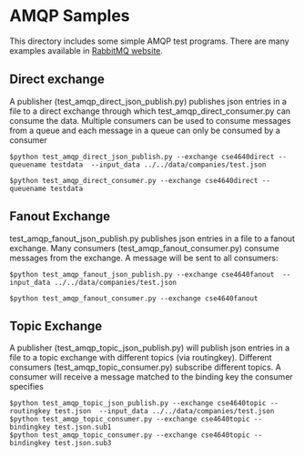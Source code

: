 # AMQP Samples

This directory includes some simple AMQP test programs. There are many examples available in [RabbitMQ website](https://www.rabbitmq.com/getstarted.html).

## Direct exchange

A publisher (test_amqp_direct_json_publish.py) publishes json entries in a file to a direct exchange through which  test_amqp_direct_consumer.py can consume the data. Multiple consumers can be used to consume messages from a queue and each message in a queue can only be consumed by a consumer
```
$python test_amqp_direct_json_publish.py --exchange cse4640direct --queuename testdata  --input_data ../../data/companies/test.json

$python test_amqp_direct_consumer.py --exchange cse4640direct --queuename testdata

```
## Fanout Exchange

test_amqp_fanout_json_publish.py publishes json entries in a file to a fanout exchange. Many consumers (test_amqp_fanout_consumer.py) consume messages from the exchange. A message will be sent to all consumers:
```
$python test_amqp_fanout_json_publish.py --exchange cse4640fanout  --input_data ../../data/companies/test.json

$python test_amqp_fanout_consumer.py --exchange cse4640fanout

```

## Topic Exchange

A publisher (test_amqp_topic_json_publish.py) will publish json entries in a file to a topic exchange with different topics (via routingkey). Different consumers (test_amqp_topic_consumer.py) subscribe different topics. A consumer will receive a message matched to the  binding key the consumer specifies

```
$python test_amqp_topic_json_publish.py --exchange cse4640topic --routingkey test.json  --input_data ../../data/companies/test.json
$python test_amqp_topic_consumer.py --exchange cse4640topic --bindingkey test.json.sub1
$python test_amqp_topic_consumer.py --exchange cse4640topic --bindingkey test.json.sub3
```
